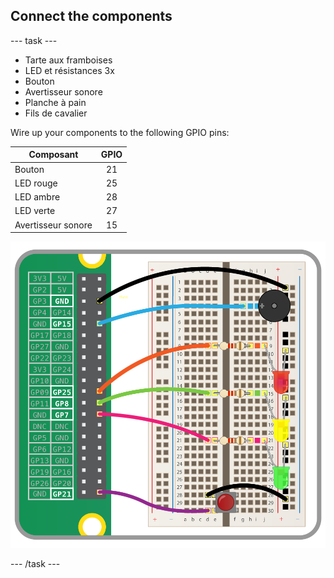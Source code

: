 ## Connect the components

\--- task \---

- Tarte aux framboises
- LED et résistances 3x
- Bouton
- Avertisseur sonore
- Planche à pain
- Fils de cavalier

Wire up your components to the following GPIO pins:

| Composant          | GPIO |
| ------------------ |:----:|
| Bouton             |  21  |
| LED rouge          |  25  |
| LED ambre          |  28  |
| LED verte          |  27  |
| Avertisseur sonore |  15  |

![wiring diagram](images/wiring.png)

\--- /task \---